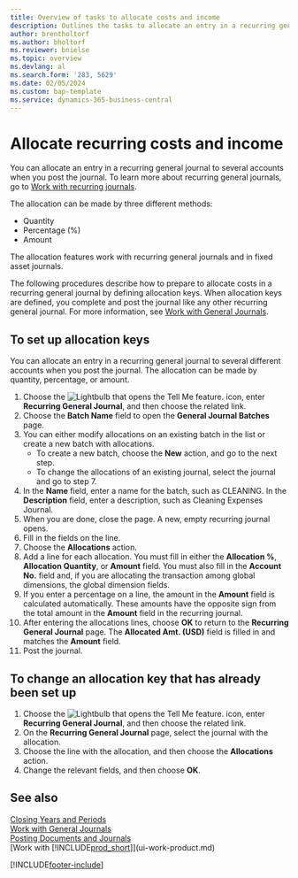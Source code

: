 ```yaml
---
title: Overview of tasks to allocate costs and income
description: Outlines the tasks to allocate an entry in a recurring general journal to several different accounts when you post the journal.
author: brentholtorf
ms.author: bholtorf
ms.reviewer: bnielse
ms.topic: overview
ms.devlang: al
ms.search.form: '283, 5629'
ms.date: 02/05/2024
ms.custom: bap-template
ms.service: dynamics-365-business-central
---
```

# Allocate recurring costs and income

You can allocate an entry in a recurring general journal to several accounts when you post the journal. To learn more about recurring general journals, go to [Work with recurring journals](ui-work-general-journals.md#work-with-recurring-journals). 

The allocation can be made by three different methods:

* Quantity
* Percentage (%)
* Amount

The allocation features work with recurring general journals and in fixed asset journals.
<!--You can also distribute the cost or revenue of a line to an intercompany partner when you post a sales or purchase document. When you post the document, a line will be posted in your general journal, and a corresponding line will be created in the intercompany outbox.-->

The following procedures describe how to prepare to allocate costs in a recurring general journal by defining allocation keys. When allocation keys are defined, you complete and post the journal like any other recurring general journal. For more information, see [Work with General Journals](ui-work-general-journals.md).

## To set up allocation keys

You can allocate an entry in a recurring general journal to several different accounts when you post the journal. The allocation can be made by quantity, percentage, or amount.  

1. Choose the ![Lightbulb that opens the Tell Me feature.](media/ui-search/search_small.png "Tell me what you want to do") icon, enter **Recurring General Journal**, and then choose the related link.
2. Choose the **Batch Name** field to open the **General Journal Batches** page.
3. You can either modify allocations on an existing batch in the list or create a new batch with allocations.
   * To create a new batch, choose the **New** action, and go to the next step.
   * To change the allocations of an existing journal, select the journal and go to step 7.    
4. In the **Name** field, enter a name for the batch, such as CLEANING. In the **Description** field, enter a description, such as Cleaning Expenses Journal.
5. When you are done, close the page. A new, empty recurring journal opens.
6. Fill in the fields on the line.
7. Choose the **Allocations** action.
8. Add a line for each allocation. You must fill in either the **Allocation %**, **Allocation Quantity**, or **Amount** field. You must also fill in the **Account No.** field and, if you are allocating the transaction among global dimensions, the global dimension fields.
9. If you enter a percentage on a line, the amount in the **Amount** field is calculated automatically. These amounts have the opposite sign from the total amount in the **Amount** field in the recurring journal.
10. After entering the allocations lines, choose **OK** to return to the **Recurring General Journal** page. The **Allocated Amt. (USD)** field is filled in and matches the **Amount** field.
11. Post the journal.

## To change an allocation key that has already been set up

1. Choose the ![Lightbulb that opens the Tell Me feature.](media/ui-search/search_small.png "Tell me what you want to do") icon, enter **Recurring General Journal**, and then choose the related link.
2. On the **Recurring General Journal** page, select the journal with the allocation.
3. Choose the line with the allocation, and then choose the **Allocations** action.
4. Change the relevant fields, and then choose **OK**.

## See also 

[Closing Years and Periods](year-close-years-periods.md)  
[Work with General Journals](ui-work-general-journals.md)    
[Posting Documents and Journals](ui-post-documents-journals.md)    
[Work with [!INCLUDE[prod_short](includes/prod_short.md)]](ui-work-product.md)


[!INCLUDE[footer-include](includes/footer-banner.md)]